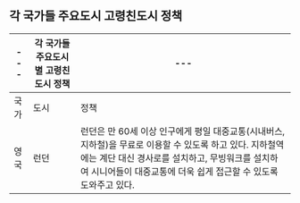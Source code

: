 ## 각 국가들 주요도시 고령친도시 정책
|---|각 국가들 주요도시별 고령친도시 정책|---|
|---|---|---|
|국가|도시|정책|
|영국|런던|런던은 만 60세 이상 인구에게 평일 대중교통(시내버스, 지하철)을 무료로 이용할 수 있도록 하고 있다. 지하철역에는 계단 대신 경사로를 설치하고, 무빙워크를 설치하여 시니어들이 대중교통에 더욱 쉽게 접근할 수 있도록 도와주고 있다.|

